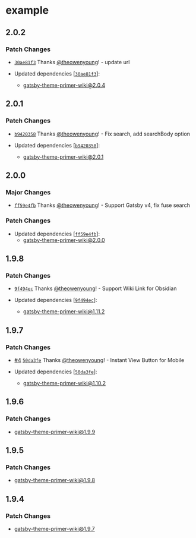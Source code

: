 # example

## 2.0.2

### Patch Changes

- [`30ae81f3`](https://github.com/theowenyoung/gatsby-theme-primer-wiki/commit/30ae81f3a4c2028bbbc78039aa73a08c8f0999cb) Thanks [@theowenyoung](https://github.com/theowenyoung)! - update url

- Updated dependencies [[`30ae81f3`](https://github.com/theowenyoung/gatsby-theme-primer-wiki/commit/30ae81f3a4c2028bbbc78039aa73a08c8f0999cb)]:
  - gatsby-theme-primer-wiki@2.0.4

## 2.0.1

### Patch Changes

- [`b9420358`](https://github.com/theowenyoung/gatsby-theme-primer-wiki/commit/b9420358ee160864f72fb7f3840cf356bafcbb5b) Thanks [@theowenyoung](https://github.com/theowenyoung)! - Fix search, add searchBody option

- Updated dependencies [[`b9420358`](https://github.com/theowenyoung/gatsby-theme-primer-wiki/commit/b9420358ee160864f72fb7f3840cf356bafcbb5b)]:
  - gatsby-theme-primer-wiki@2.0.1

## 2.0.0

### Major Changes

- [`ff59e4fb`](https://github.com/theowenyoung/gatsby-theme-primer-wiki/commit/ff59e4fbb6bf9f12ab1a259ded2c38790ab8589f) Thanks [@theowenyoung](https://github.com/theowenyoung)! - Support Gatsby v4, fix fuse search

### Patch Changes

- Updated dependencies [[`ff59e4fb`](https://github.com/theowenyoung/gatsby-theme-primer-wiki/commit/ff59e4fbb6bf9f12ab1a259ded2c38790ab8589f)]:
  - gatsby-theme-primer-wiki@2.0.0

## 1.9.8

### Patch Changes

- [`9f494ec`](https://github.com/theowenyoung/gatsby-theme-primer-wiki/commit/9f494ec252e1eac24eaba1db19c37125501cbb58) Thanks [@theowenyoung](https://github.com/theowenyoung)! - Support Wiki Link for Obsidian

- Updated dependencies [[`9f494ec`](https://github.com/theowenyoung/gatsby-theme-primer-wiki/commit/9f494ec252e1eac24eaba1db19c37125501cbb58)]:
  - gatsby-theme-primer-wiki@1.11.2

## 1.9.7

### Patch Changes

- [#4](https://github.com/theowenyoung/gatsby-theme-primer-wiki/pull/4) [`50da3fe`](https://github.com/theowenyoung/gatsby-theme-primer-wiki/commit/50da3fe63356695e2b9247d9186559780be69f9d) Thanks [@theowenyoung](https://github.com/theowenyoung)! - Instant View Button for Mobile

- Updated dependencies [[`50da3fe`](https://github.com/theowenyoung/gatsby-theme-primer-wiki/commit/50da3fe63356695e2b9247d9186559780be69f9d)]:
  - gatsby-theme-primer-wiki@1.10.2

## 1.9.6

### Patch Changes

- gatsby-theme-primer-wiki@1.9.9

## 1.9.5

### Patch Changes

- gatsby-theme-primer-wiki@1.9.8

## 1.9.4

### Patch Changes

- gatsby-theme-primer-wiki@1.9.7
